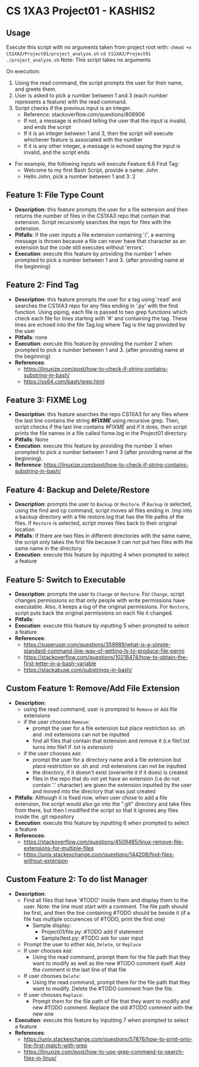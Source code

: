 # CS 1XA3 Project01 - KASHIS2

## Usage
Execute this script with no arguments taken from project root with:
`chmod +x CS1XA3/Project01/project_analyze.sh`
`cd CS1XA3/Project01`
`./project_analyze.sh`
Note: This script takes no arguments

On execution:
1. Using the read command, the script prompts the user for their name, and greets them.
1. User is asked to pick a number between 1 and 3 (each number represents a feature) with the read command.
1. Script checks if the previous input is an integer.
   - Reference: stackoverflow.com/questions/806906
   - If not, a message is echoed telling the user that the input is invalid,
     and ends the script
   - If it is an integer between 1 and 3, then the script will execute whichever
     feature is associated with the number
   - If it is any other integer, a message is echoed saying the input is invalid,
  and the script ends
- For example, the following inputs will execute Feature 6.6 Find Tag:
  - Welcome to my first Bash Script, provide a name:
    John
  - Hello John, pick a number between 1 and 3:
    2

## Feature 1: File Type Count
- **Description**: this feature prompts the user for a file extension and then returns the number of files in the CS1XA3 repo that contain that extension. Script recursively searches the repo for files with the extension.
- **Pitfalls**: if the user inputs a file extension containing '/', a warning message is thrown because a file can never have that character as an extension but the code still executes without 'errors'.
- **Execution**: execute this feature by providing the number 1 when prompted to pick a number between 1 and 3. (after providing name at the beginning)

## Feature 2: Find Tag
- **Description**: this feature prompts the user for a tag using 'read' and searches the CS1XA3 repo for any files ending in '.py' with the find function. Using piping, each file is passed to two grep functions which check each file for lines starting with '#' and containing the tag. These lines are echoed into the file Tag.log where Tag is the tag provided by the user 
- **Pitfalls**: none
- **Execution**: execute this feature by providing the number 2 when prompted to pick a number between 1 and 3. (after providing name at the beginning)
- **References**: 
    - https://linuxize.com/post/how-to-check-if-string-contains-substring-in-bash/
    - https://ss64.com/bash/grep.html 

## Feature 3: FIXME Log
- **Description**: this feature searches the repo CS1XA3 for any files where the last line contains the string ***#FIXME*** using recursive grep. Then, script checks if the last line contains *#FIXME* and if it does, then script prints the file names in a file called fixme.log in the Project01 directory.
- **Pitfalls**: None
- **Execution**: execute this feature by providing the number 3 when prompted to pick a number between 1 and 3 (after providing name at the beginning).
- **Reference**: https://linuxize.com/post/how-to-check-if-string-contains-substring-in-bash/

## Feature 4: Backup and Delete/Restore
- **Description**: prompts the user to `Backup` or `Restore`. If `Backup` is selected, using the find and cp command, script moves all files ending in .tmp into a backup directory with a file restore.log that has the file paths of the files. If `Restore` is selected, script moves files back to their original location
- **Pitfalls**: If there are two files in different directories with the same name, the script only takes the first file because it can not put two files with the same name in the directory
- **Execution**: execute this feature by inputting 4 when prompted to select a feature
 
## Feature 5: Switch to Executable
- **Description**: prompts the user to `Change` or `Restore`. For `Change`, script changes permissions so that only people with write permissions have executable. Also, it keeps a log of the original permissions. For `Restore`, script puts back the original permissions on each file it changed.
- **Pitfalls**: 
- **Execution**: execute this feature by inputting 5 when prompted to select a feature
- **References**: 
    - https://superuser.com/questions/359989/what-is-a-simple-standard-command-line-way-of-getting-ls-to-produce-file-permi
    - https://stackoverflow.com/questions/10218474/how-to-obtain-the-first-letter-in-a-bash-variable
    - https://stackabuse.com/substrings-in-bash/

## Custom Feature 1: Remove/Add File Extension
- **Description**:
    - using the read command, user is prompted to `Remove` or `Add` file extensions
    - if the user chooses `Remove`:
        - prompt the user for a file extension but place restriction so .sh and .md extensions can not be inputted
        - find all files that contain that extension and remove it (i.e file1.txt turns into file1 if .txt is extension)
    - if the user chooses `Add`:
        - prompt the user for a directory name and a file extension but place restriction so .sh and .md extensions can not be inputted
        - the directory, if it doesn't exist (overwrite it if it does) is created
        - files in the repo that do not yet have an extension (i.e do not contain '.' character) are given the extension inputted by the user and moved into the directory that was just created
- **Pitfalls**: Although it is fixed now, when user chose to add a file extension, the script would also go into the ".git" directory and take files from there, but then I modified the script so that it ignores any files inside the .git repository
- **Execution**: execute this feature by inputting 6 when prompted to select a feature
- **References**: 
    - https://stackoverflow.com/questions/4509485/linux-remove-file-extensions-for-multiple-files
    - https://unix.stackexchange.com/questions/144208/find-files-without-extension

## Custom Feature 2: To do list Manager
- **Description**:
    - Find all files that have '#TODO' inside them and display them to the user. Note: the line must start with a comment. The file path should be first, and then the line containing #TODO should be beside it (if a file has multiple occurences of #TODO, print the first one)
        - Sample display: 
            - Project01/file.py: #TODO add if statement 
            - Sample/test.py: #TODO ask for user input 
    - Prompt the user to either `Add`, `Delete`, or `Replace`
    - If user chooses `Add`:
        - Using the read command, prompt them for the file path that they want to modify as well as the new #TODO comment itself. Add the comment in the last line of that file
    - If user chooses `Delete`:
        - Using the read command, prompt them for the file path that they want to modify. Delete the #TODO comment from the file. 
    - If user chooses `Replace`:
        - Prompt them for the file path of file that they want to modify and new #TODO comment. Replace the old #TODO comment with the new one
- **Execution**: execute this feature by inputting 7 when prompted to select a feature
- **References**: 
    - https://unix.stackexchange.com/questions/57876/how-to-print-only-the-first-match-with-grep
    - https://linuxize.com/post/how-to-use-grep-command-to-search-files-in-linux/
